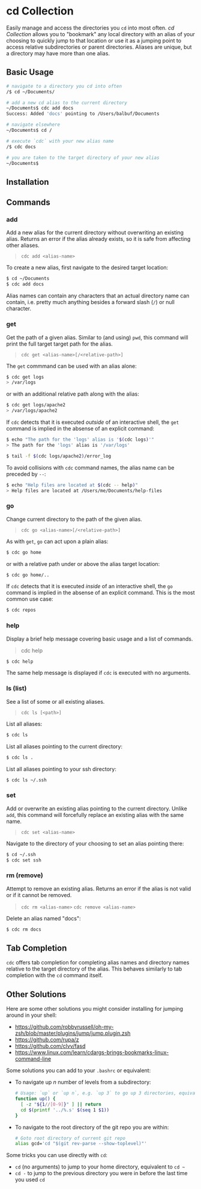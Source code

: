 # cd Collection

Easily manage and access the directories you `cd` into most often. _cd Collection_
allows you to "bookmark" any local directory with an alias of your choosing to
quickly jump to that location or use it as a jumping point to access relative
subdirectories or parent directories. Aliases are unique, but a directory may
have more than one alias.

## Basic Usage

```sh
# navigate to a directory you cd into often
/$ cd ~/Documents/

# add a new cd alias to the current directory
~/Documents$ cdc add docs
Success: Added 'docs' pointing to /Users/balbuf/Documents

# navigate elsewhere
~/Documents$ cd /

# execute `cdc` with your new alias name
/$ cdc docs

# you are taken to the target directory of your new alias
~/Documents$
```

## Installation

## Commands

### add

Add a new alias for the current directory without overwriting an existing alias.
Returns an error if the alias already exists, so it is safe from affecting other aliases.

> `cdc add <alias-name>`

To create a new alias, first navigate to the desired target location:

```sh
$ cd ~/Documents
$ cdc add docs
```

Alias names can contain any characters that an actual directory name can contain, i.e.
pretty much anything besides a forward slash (`/`) or null character.

### get

Get the path of a given alias. Similar to (and using) `pwd`, this command will print the
full target target path for the alias.

> `cdc get <alias-name>[/<relative-path>]`

The `get` commmand can be used with an alias alone:

```sh
$ cdc get logs
> /var/logs
```

or with an additional relative path along with the alias:

```sh
$ cdc get logs/apache2
> /var/logs/apache2
```

If `cdc` detects that it is executed _outside_ of an interactive shell, the `get` command
is implied in the absense of an explicit command:

```sh
$ echo "The path for the 'logs' alias is '$(cdc logs)'"
> The path for the 'logs' alias is '/var/logs'

$ tail -f $(cdc logs/apache2)/error_log
```

To avoid collisions with `cdc` command names, the alias name can be preceded by `--`:

```sh
$ echo "Help files are located at $(cdc -- help)"
> Help files are located at /Users/me/Documents/help-files
```

### go

Change current directory to the path of the given alias.

> `cdc go <alias-name>[/<relative-path>]`

As with `get`, `go` can act upon a plain alias:

```sh
$ cdc go home
```

or with a relative path under or above the alias target location:

```sh
$ cdc go home/..
```

If `cdc` detects that it is executed _inside_ of an interactive shell, the `go` command
is implied in the absense of an explicit command. This is the most common use case:

```sh
$ cdc repos
```

### help

Display a brief help message covering basic usage and a list of commands.

> cdc help

```sh
$ cdc help
```

The same help message is displayed if `cdc` is executed with no arguments.

### ls (list)

See a list of some or all existing aliases.

> `cdc ls [<path>]`

List all aliases:

```sh
$ cdc ls

```

List all aliases pointing to the current directory:

```sh
$ cdc ls .
```

List all aliases pointing to your ssh directory:

```sh
$ cdc ls ~/.ssh
```

### set

Add or overwrite an existing alias pointing to the current directory. Unlike `add`,
this command will forcefully replace an existing alias with the same name.

> `cdc set <alias-name>`

Navigate to the directory of your choosing to set an alias pointing there:

```sh
$ cd ~/.ssh
$ cdc set ssh
```

### rm (remove)

Attempt to remove an existing alias. Returns an error if the alias is not valid
or if it cannot be removed.

> `cdc rm <alias-name>`
> `cdc remove <alias-name>`

Delete an alias named "docs":

```sh
$ cdc rm docs
```

## Tab Completion

`cdc` offers tab completion for completing alias names and directory names relative to the target directory of the alias.
This behaves similarly to tab completion with the `cd` command itself.

## Other Solutions

Here are some other solutions you might consider installing for jumping around in your shell:
- <https://github.com/robbyrussell/oh-my-zsh/blob/master/plugins/jump/jump.plugin.zsh>
- <https://github.com/rupa/z>
- <https://github.com/clvv/fasd>
- <https://www.linux.com/learn/cdargs-brings-bookmarks-linux-command-line>

Some solutions you can add to your `.bashrc` or equivalent:
- To navigate up _n_ number of levels from a subdirectory:

  ```sh
  # Usage: `up` or `up n`, e.g. `up 3` to go up 3 directories, equivalent to cd ../../..
  function up() {
    [ -z "${1//[0-9]}" ] || return
    cd $(printf '../%.s' $(seq 1 $1))
  }
  ```
- To navigate to the root directory of the git repo you are within:

  ```sh
  # Goto root directory of current git repo
  alias gcd='cd "$(git rev-parse --show-toplevel)"'
  ```

Some tricks you can use directly with `cd`:
- `cd` (no arguments) to jump to your home directory, equivalent to `cd ~`
- `cd -` to jump to the previous directory you were in before the last time you used `cd`
